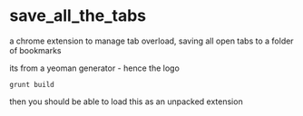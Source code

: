 save_all_the_tabs
=================

a chrome extension to manage tab overload, saving all open tabs to a folder of bookmarks

its from a yeoman generator - hence the logo

```
grunt build 
```

then you should be able to load this as an unpacked extension
